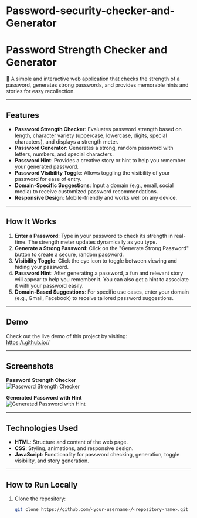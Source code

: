 # Password-security-checker-and-Generator

# Password Strength Checker and Generator

🔐 A simple and interactive web application that checks the strength of a password, generates strong passwords, and provides memorable hints and stories for easy recollection.

---

## Features

- **Password Strength Checker**: Evaluates password strength based on length, character variety (uppercase, lowercase, digits, special characters), and displays a strength meter.
- **Password Generator**: Generates a strong, random password with letters, numbers, and special characters.
- **Password Hint**: Provides a creative story or hint to help you remember your generated password.
- **Password Visibility Toggle**: Allows toggling the visibility of your password for ease of entry.
- **Domain-Specific Suggestions**: Input a domain (e.g., email, social media) to receive customized password recommendations.
- **Responsive Design**: Mobile-friendly and works well on any device.

---

## How It Works

1. **Enter a Password**: Type in your password to check its strength in real-time. The strength meter updates dynamically as you type.
2. **Generate a Strong Password**: Click on the "Generate Strong Password" button to create a secure, random password.
3. **Visibility Toggle**: Click the eye icon to toggle between viewing and hiding your password.
4. **Password Hint**: After generating a password, a fun and relevant story will appear to help you remember it. You can also get a hint to associate it with your password easily.
5. **Domain-Based Suggestions**: For specific use cases, enter your domain (e.g., Gmail, Facebook) to receive tailored password suggestions.

---

## Demo

Check out the live demo of this project by visiting:  
[https://<your-username>.github.io/<repository-name>/](https://<your-username>.github.io/<repository-name>/)

---

## Screenshots

**Password Strength Checker**  
![Password Strength Checker](assets/screenshots/password-strength-checker.png)

**Generated Password with Hint**  
![Generated Password with Hint](assets/screenshots/password-hint.png)

---

## Technologies Used

- **HTML**: Structure and content of the web page.
- **CSS**: Styling, animations, and responsive design.
- **JavaScript**: Functionality for password checking, generation, toggle visibility, and story generation.

---

## How to Run Locally

1. Clone the repository:
   ```bash
   git clone https://github.com/<your-username>/<repository-name>.git
